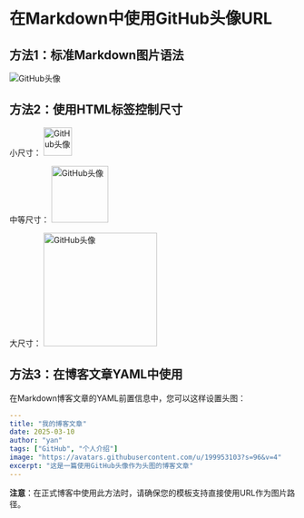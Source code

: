 # 在Markdown中使用GitHub头像URL

## 方法1：标准Markdown图片语法

![GitHub头像](https://avatars.githubusercontent.com/u/199953103?s=96&v=4)

## 方法2：使用HTML标签控制尺寸

小尺寸：
<img src="https://avatars.githubusercontent.com/u/199953103?s=96&v=4" alt="GitHub头像" width="50">

中等尺寸：
<img src="https://avatars.githubusercontent.com/u/199953103?s=96&v=4" alt="GitHub头像" width="100">

大尺寸：
<img src="https://avatars.githubusercontent.com/u/199953103?s=96&v=4" alt="GitHub头像" width="200">

## 方法3：在博客文章YAML中使用

在Markdown博客文章的YAML前置信息中，您可以这样设置头图：

```yaml
---
title: "我的博客文章"
date: 2025-03-10
author: "yan"
tags: ["GitHub", "个人介绍"]
image: "https://avatars.githubusercontent.com/u/199953103?s=96&v=4"
excerpt: "这是一篇使用GitHub头像作为头图的博客文章"
---
```

**注意**：在正式博客中使用此方法时，请确保您的模板支持直接使用URL作为图片路径。 